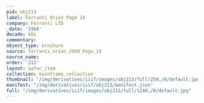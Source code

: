 ```yaml
---
pid: obj213
label: Ferranti Orion Page 14
company: Ferranti LTD
_date: '1960'
decade: 60s
commentary:
object_type: brochure
source: ferranti_orion_1960_Page_14
source_name:
order: '212'
layout: qatar_item
collection: mainframe_collection
thumbnail: "/img/derivatives/iiif/images/obj213/full/250,/0/default.jpg"
manifest: "/img/derivatives/iiif/obj213/manifest.json"
full: "/img/derivatives/iiif/images/obj213/full/1140,/0/default.jpg"
---
```

